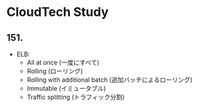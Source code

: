 # CloudTech Study

## 151.

- ELB:
  - All at once (一度にすべて)
  - Rolling (ローリング)
  - Rolling with additional batch (追加バッチによるローリング)
  - Immutable (イミュータブル)
  - Traffic splitting (トラフィック分割)

